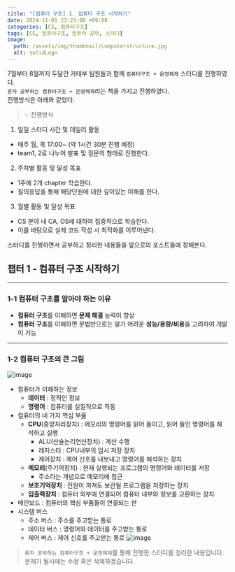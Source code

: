 ```yaml
---
title: "[컴퓨터 구조] 1. 컴퓨터 구조 시작하기"
date: 2024-11-01 23:23:00 +09:00
categories: [CS, 컴퓨터구조]
tags: [CS, 컴퓨터구조, 컴퓨터 공학, 스터디]
image:
  path: /assets/img/thumbnail/computerstructure.jpg
  alt: solidLogo
---
```


7월부터 8월까지 두달간 카테부 팀원들과 함께 `컴퓨터구조 + 운영체제` 스터디를 진행하였다.   
`혼자 공부하는 컴퓨터구조 + 운영체제`라는 책을 가지고 진행하였다.   
진행방식은 아래와 같았다.   

> 💡 진행방식
1. 일일 스터디 시간 및 데일리 활동
- 매주 월, 목 17:00~ (약 1시간 30분 진행 예정)
- team1, 2로 나누어 발표 및 질문의 형태로 진행한다.
2. 주차별 활동 및 달성 목표
- 1주에 2개 chapter 학습한다.
- 질의응답을 통해 해당단원에 대한 깊이있는 이해를 한다.
3. 월별 활동 및 달성 목표
- CS 분야 내 CA, OS에 대하여 집중적으로 학습한다.
- 이를 바탕으로 실제 코드 작성 시 최적화를 이루어낸다.

스터디를 진행하면서 공부하고 정리한 내용들을 앞으로의 포스트들에 정해본다.   

## 챕터 1 - 컴퓨터 구조 시작하기
---
### 1-1 컴퓨터 구조를 알아야 하는 이유

- **컴퓨터 구조**를 이해하면 **문제 해결** 능력이 향상
- **컴퓨터 구조**를 이해하면 문법만으로는 알기 어려운 **성능/용량/비용**을 고려하여 개발이 가능

---
### 1-2 컴퓨터 구조의 큰 그림
![image](https://github.com/user-attachments/assets/b217524a-c3cd-47a0-b340-dff0fc4e5662)
- 컴퓨터가 이해하는 정보
    - **데이터** : 정적인 정보
    - **명령어** : 컴퓨터를 실질적으로 작동
- 컴퓨터의 네 가지 핵심 부품
    - **CPU**(중앙처리장치) : 메모리의 명령어를 읽어 들이고, 읽어 들인 명령어를 해석하고 실행
        - ALU(산술논리연산장치) : 계산 수행
        - 레지스터 : CPU내부의 임시 저장 장치
        - 제어장치 : 제어 신호를 내보내고 명령어를 해석하는 장치
    - **메모리**(주기억장치) : 현재 실행되는 프로그램의 명령어와 데이터를 저장
        - 주소라는 개념으로 메모리에 접근
    - **보조기억장치** : 전원이 꺼져도 보관될 프로그램을 저장하는 장치
    - **입출력장치** : 컴퓨터 외부에 연결되어 컴퓨터 내부와 정보를 교환하는 장치
- 메인보드 : 컴퓨터의 핵심 부품들이 연결되는 판
- 시스템 버스
    - 주소 버스 : 주소를 주고받는 통로
    - 데이터 버스 : 명령어와 데이터를 주고받는 통로
    - 제어 버스 : 제어 신호를 주고받는 통로
![image](https://github.com/user-attachments/assets/7919ef8d-db74-4f23-bcf6-9b0a6dc43af5)

> `혼자 공부하는 컴퓨터구조 + 운영체제`를 통해 진행한 스터디를 정리한 내용입니다.   
문제가 될시에는 수정 혹은 삭제하겠습니다.